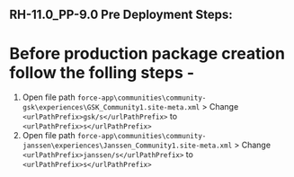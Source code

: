 ## RH-11.0_PP-9.0 Pre Deployment Steps:
# Before production package creation follow the folling steps -
1. Open file path `force-app\communities\community-gsk\experiences\GSK_Community1.site-meta.xml` > Change `<urlPathPrefix>gsk/s</urlPathPrefix>` to `<urlPathPrefix>s</urlPathPrefix>`
2. Open file path `force-app\communities\community-janssen\experiences\Janssen_Community1.site-meta.xml` > Change `<urlPathPrefix>janssen/s</urlPathPrefix>` to `<urlPathPrefix>s</urlPathPrefix>`
